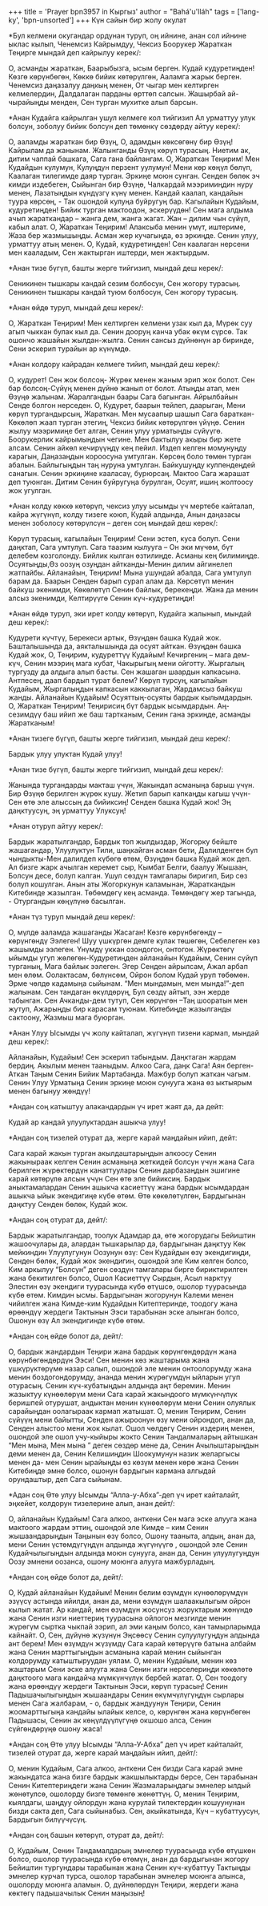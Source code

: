 +++
title = 'Prayer bpn3957 in Кыргыз'
author = "Bahá'u'lláh"
tags = ['lang-ky', 'bpn-unsorted']
+++
Күн сайын бир жолу окулат

*Бул келмени окугандар ордунан туруп, оң ийнине, анан сол ийнине ыклас кылып, Ченемсиз Кайрымдуу, Чексиз Боорукер Жараткан Теңирге мындай деп кайрылуу керек/:

О, асманды жараткан, Баарыбызга, ысым берген. Кудай кудуретиңден! Көзгө көрүнбөгөн, Көккө бийик көтөрүлгөн, Ааламга жарык берген. Ченемсиз даңазалуу даңкың менен, От чыгар мен келтирген келмелердин, Далдалаган парданы өрттөп салсын. Жашырбай ай-чырайыңды менден, Сен турган мухитке алып барсын.

*Анан Кудайга кайрылган ушул келмеге кол тийгизип Ал урматтуу улук болсун, зоболуу бийик болсун деп төмөнкү сөздөрдү айтуу керек/:

О, ааламды жараткан бир Өзүң, О, адамдын көксөгөнү бир Өзүң! Кайрылам да жанынам. Жалынганды Өзүң көрүп турасың. Ниетим ак, дитим чаппай башкага, Сага гана байлангам. О, Жараткан Теңирим! Мен Кудайдын кулумун, Кулуңдун перзент уулумун! Мени көр көңүл бөлүп, Каалаган тилегимде даяр турган. Эркиңе моюн сунган. Сенден бөлөк эч кимди издебеген, Сыйынган бир Өзүңө, Чалкардай мээримиңдин нуру менен, Лазатыңдын күндүзгү күнү менен. Кандай каалап, кандайын туура көрсөң, - Так ошондой кулуңа буйругуң бар. Кагылайын Кудайым, кудуретиңден! Бийик турган мактоодон, эскерүүдөн! Сен мага алдыма ачып жараткандар – жанга дем, жанга жагат. Жан – дилим чын сүйүп, кабыл алат. О, Жараткан Теңирим! Алаксыба менин үмүт, иштериме, Жаза бер жазмышыңды. Асман жер кучагыңда, өз эркиңде. Сенин улуу, урматтуу атың менен. О, Кудай, кудуретиңден! Сен каалаган нерсени мен кааладым, Сен жактырган иштерди, мен жактырдым.

*Анан тизе бүгүп, башты жерге тийгизип, мындай деш керек/:

Сеникинен тышкары кандай сезим болбосун, Сен жогору турасың. Сеникинен тышкары кандай туюм болбосун, Сен жогору турасың.

*Анан өйдө туруп, мындай деш керек/:

О, Жараткан Теңирим! Мен келтирген келмени узак кыл да, Мүрөк суу агып чыккан булак кыл да. Сенин дооруң канча убак өкүм сүрсө. Так ошончо жашайын жылдан-жылга. Сенин сансыз дүйнөнүн ар биринде, Сени эскерип турайын ар күнүмдө.

*Анан колдору кайрадан келмеге тийип, мындай деш керек/:

О, кудурет! Сен жок болсоң- Жүрөк менен жаным эрип жок болот. Сен бар болсоң-Сүйүң менен дүйнө жанып от болот. Атыңды атап, мен Өзүңө жалынам. Жаралгандын баары Сага багынган. Айрылбайын Сенде болгон нерседен. О, Кудурет, баарын тейлеп, даарыган, Мени көрүп тургандырсың, Жараткан. Мен мусаапыр шашып Сага бараткан-Көкөлөп жаап турган этегиң, Чексиз бийик көтөрүлгөн үйүңө. Сенин жылуу мээримиңе бет алган, Сенин улуу урматыңды сүйүүгө. Боорукерлик кайрымыңдын чегине. Мен бактылуу акыры бир жете алсам. Сенин айкөл кечирүүңдү кең пейил. Издеп келген момунуңду карагын, Даңазаңдын короосуна умтулган. Көрсөң боло төмөн турган абалын. Байлыгыңдын таң нуруна умтулган. Байкушуңду кулпендеңдей санагын. Сенин эркиңине кааласаү, бурюрсаң. Мактоо Сага жарашат деп туюнган. Дитим Сенин буйругуңа бурулган, Осуят, ишиң жолтоосу жок угулган.

*Анан колду көккө көтөрүп, чексиз улуу ысымды үч мертебе кайталап, кайра жүгүнүп, колду тизеге коюп, Кудай алдында, Анын даңазасы менен зоболосу көтөрүлсүн – деген соң мындай деш керек/:

Көрүп турасың, кагылайын Теңирим! Сени эстеп, куса болуп. Сени даңктап, Сага умтулуп. Сага таазим кылууга – Он эки мүчөм, бүт делебем козголонду. Бийлик кылган өзтилиңде. Асманы кең билимиңде. Осуятыңды,Өз оозуң озуңдан айтканды-Менин дилим айгинелеп жатпайбы. Айланайын, Теңирим! Мына ушундай абалда, Сага умтулуп барам да. Баарын Сенден барып сурап алам да. Көрсөтүп менин байкуш экенимди, Көкөлөтүп Сенин байлык, берекеңди. Жана да менин алсыз экенимди, Келтирүүгө Сенин күч-кудуретиңди!

*Анан өйдө туруп, эки ирет колду көтөрүп, Кудайга жалынып, мындай деш керек/:

Кудурети күчтүү, Берекеси артык, Өзүңдөн башка Кудай жок. Башталышында да, аякталышында да осуят айткан. Өзүңдөн башка Кудай жок, О, Теңирим, кудуреттүү Кудайым! Кечиргениң – мага дем-күч, Сенин мээриң мага кубат, Чакырыгың мени ойготту. Жыргалың тургузду да алдыга алып басты. Сен жашаган шаардын капкасына. Антпесең, даап бардып турат белем? Көрүп турсуң, кагылайын Кудайым, Жыргалыңдын капкасын каккылаган, Жардамсыз байкуш жанды. Айланайын Кудайым! Осуяттың-осуяты бардык кылымдардын. О, Жараткан Теңирим! Теңирисиң бүт бардык ысымдардын. Аң-сезимдүү баш ийип же баш тартканым, Сенин гана эркиңде, асманды Жаратканым!

*Анан тизеге бүгүп, башты жерге тийгизип, мындай деш керек/:

Бардык улуу улуктан Кудай улуу!

*Анан тизе бүгүп, башты жерге тийгизип, мындай деш керек/:

Жанында тургандарды макташ үчүн, Жакындап асманыңа барыш үчүн. Бир Өзүңө берилген жүрөк кушу. Жетип барып капкаңды кагыш үчүн-Сен өтө эле алыссың да бийиксиң! Сенден башка Кудай жок! Эң даңктуусуң, эң урматтуу Улуксуң!

*Анан отуруп айтуу керек/:

Бардык жаратылгандар, Бардык топ жылдыздар, Жогорку бейште жашагандар, Улуулуктун Тили, шаңкайган асман бети, Далилденген бул чындыкты-Мен далилдеп күбөгө өтөм, Өзүңдөн башка Кудай жок деп. Ал бизге жарк ачылган керемет сыр, Кымбат Белги, баалуу Жышаан, Болсун десе, болуп калган. Ушул сөздүн тамгалары биригип, Бир сөз болуп кошулган. Анын аты Жогоркунун каламынан, Жараткандын Китебинде жазылган. Төбөмдөгү кең асманда. Төмөндөгү жер тагында, - Отургандын көңүлүнө басылган.

*Анан түз туруп мындай деш керек/:

О, мүлдө ааламда жашаганды Жасаган! Көзгө көрүнбөгөндү – көрүнгөндү Ээлеген! Шуу үшкүргөн демге кулак төшөгөн, Себелеген көз жашымды ээлеген. Үнүмдү уккан озондогон, онтогон. Жүрөктөгү ыйымды угуп жөлөгөн-Кудуретиңден айланайын Кудайым, Сенин сүйүп турганың, Мага байлык ээлеген. Эгер Сенден айрылсам, Ажал арбап мен өлөм. Оолактасам, бөлүнсөм, Ойрон болом Кудай уруп төбөмөн. Эрме чөлдө кадамыңа сыйынам. “Мен мындамын, мен мында!”-деп жалынам. Сен тандаган өкүлдөрүң, Бул сөздү айтып, ээн жерде табынган. Сен Ачканды-дем тутуп, Сен көрүнгөн –Таң шооратын мен жутуп, Ажарыңды бир карасам туюнам. Китебиңде жазылганды сактоону, Жазмыш мага буюрган.

*Анан Улуу Ысымды үч жолу кайталап, жүгүнүп тизени кармап, мындай деш керек/:

Айланайын, Кудайым! Сен эскерип табындым. Даңктаган жардам бердиң. Акылым менен тааныдым. Алкоо Сага, даңк Сага! Аян берген-Аткан Таңым Сенин Бийик Мартабаңда. Мажбур болуп жаткан чагым. Сенин Улуу Урматыңа Сенин эркиңе моюн сунууга жана өз ыктыярым менен багынуу жөндүү!

*Андан соң катыштуу алакандардын үч ирет жаят да, да дейт:

Кудай ар кандай улуулуктардан ашыкча улуу!

*Андан соң тизелей отурат да, жерге карай маңдайын ийип, дейт:

Сага карай жакын турган акылдаштарыңдын алкоосу Сенин жакыныраак келген Сенин асманыңа жеткидей болсун үчүн жана Сага берилген жүрөктөрдүн канаттуулары Сенин дарбазаңдын эшигине карай көтөрүлө алсын үчүн Сен өтө эле бийиксиң. Бардык аныктамалардан Сенин ашыкча касиеттүү жана бардык ысымдардан ашыкча ыйык экендигиңе күбө өтөм. Өтө көкөлөтүлгөн, Бардыгынан даңктуу Сенден бөлөк, Кудай жок.

*Андан соң отурат да, дейт/:

Бардык жаратылгандар, тоолук Адамдар да, өтө жогорудагы Бейиштин жашоочулары да, алардан тышкарылар да, бардыгынан даңктуу Көк мейкиндин Улуулугунун Оозунун өзү: Сен Кудайдын өзү экендигиңди, Сенден бөлөк, Кудай жок экендигин, ошондой эле Ким келген болсо, Ким аркылуу “Болсун” деген сөздүн тамгалары бирге бириктирилген жана бекитилген болсо, Ошол Касиеттүү Сырдын, Асыл нарктуу Элестин өзү экендиги туурасында күбө өтүшсө, ошолор туурасында күбө өтөм. Кимдин ысмы. Бардыгынан жогорунун Калеми менен чийилген жана Кимде-ким Кудайдын Китептеринде, тоодогу жана өрөөндүү жердеги Тактынын Ээси тарабынан эске алынган болсо, Ошонун өзү Ал экендигинде күбө өтөм.

*Андан соң өйдө болот да, дейт/:

О, бардык жандардын Теңири жана бардык көрүнгөндөрдүн жана көрүнбөгөндөрдүн Ээси! Сен менин көз жаштарыма жана үшкүрүктөрүмө назар салып, ошондой эле менин онтоолорумду жана менин боздогондорумду, ананда менин жүрөгүмдүн ыйларын угуп отурасың. Сенин күч-кубатыңдын алдында аңт беремин. Менин жазыктуу күнөөлөрүм мени Сага карай жакындоого мүмкүнчүлүк беришпей отурушат, андыктан менин күнөөлөрүм мени Сенин олуялык сарайыңдан оолагыраак кармап жатышат. О, менин Теңирим, Сенин сүйүүң мени байытты, Сенден ажыроонун өзү мени ойрондоп, анан да, Сенден алыстоо мени жок кылат. Ошол чөлдөгү Сенин издериң менен, ошондой эле ошол учу-кыйыры жокто Сенин Тандалмаларың айтышкан “Мен мына, Мен мына ” деген сөздөр мене да, Сенин Ачылыштарыңдын деми менен да, Сенин Келишиңдин Шоокумунун назик желаргысы менен да- мен Сенин ырайыңды өз көзүм менен көрө жана Сенин Китебиңде эмне болсо, ошонун бардыгын кармана алгыдай орундаштыр, деп Сага сыйынам.

*Адан соң Өтө улуу Ысымды “Алла-у-Абха”-деп үч ирет кайталайт, эңкейет, колдорун тизелерине алып, анан дейт/:

О, айланайын Кудайым! Сага алкоо, анткени Сен мага эске алууга жана мактоого жардам эттиң, ошондой эле Кимде – ким Сенин жышаандарыңдын Таңынын өзү болсо, Ошону тааныта, алдың, анан да, мени Сенин үстөмдүгүңдүн алдында жүгүнүүгө , ошондой эле Сенин Кудайчылыгыңдын алдында моюн сунууга, анан да, Сенин улуулугуңдун Оозу эмнени оозанса, ошону моюнга алууга мажбурладың.

*Андан соң өйдө болот да, дейт/:

О, Кудай айланайын Кудайым! Менин белим өзүмдүн күнөөлөрүмдүн эзүүсү астында ийилди, анан да, мени өзүмдүн шалаакылыгым ойрон кылып жатат. Ар кандай, мен өзүмдүн жосунсуз жоруктарым жөнүндө жана Сенин изги ниеттериң туурасына ойлогон мезгилде менин жүрөгүм сыртка чыкпай ээрип, ал эми каңым болсо, кан тамырларымда кайнайт. О, Сен, дүйүнө жүзүнүн Эңсөөсү Сенин сулуулугуңдун алдында ант берем! Мен өзүмдүн жүзүмдү Сага карай көтөрүүгө батына албайм жана Сенин марттыгыңдын асманына карай менин сыйынган колдорумду катыштыруудан уялам. О, менин Кудайым, менин көз жаштарым Сени эске алууга жана Сенин изги нерселериңди көкөлөтө даңктоого мага кандайча мүмкүнчүлүк бербей жатат. О, Сен тоодогу жана өрөөндүү жердеги Тактынын Ээси, көрүп турасың! Сенин Падышачылыгыңдын жышаандары Сенин өкүмчүлүгүңдүн сырлары менен Сага жалбарам, - о, бардык жандуунун Теңири, Сенин жоомарттыгыңа кандайы ылайык келсе, о, көрүнгөн жана көрүнбөгөн Падышасы, Сенин ак көңүлдүүлүгүңө окшошо алса, Сенин сүйгөндөрүңө ошону жаса!

*Андан соң Өтө улуу Ысымды “Алла-У-Абха” деп үч ирет кайталайт, тизелей отурат да, жерге карай маңдайын ийип, дейт/:

О, менин Кудайым, Сага алкоо, анткени Сен бизди Сага карай эмне жакындатса жана бизге бардык жакшылыктарды берсе, Сен тарабынан Сенин Китептериңдеги жана Сенин Жазмаларыңдагы эмнелер ылдый жөнөтулсө, ошолорду бизге төмөнгө жөнөттүң. О, менин Теңирим, кыялдагы, шаңдуу ойлордун жана курулай тилектердин кошуунунан бизди сакта деп, Сага сыйынабыз. Сен, акыйкатында, Күч – кубаттуусун, Бардыгын билүүчүсүң.

*Андан соң башын көтөрүп, отурат да, дейт/:

О, Кудайым, Сенин Тандамалдарың эмнелер туурасында күбө өтүшкөн болсо, ошолор туурасында күбө өтөмүн, анан да бардыгынан жогору Бейиштин тургундары тарабынан жана Сенин күч-кубаттуу Тактыңды эмнелер курчап турса, ошолор тарабынан эмнелер моюнга алынса, ошолорду моюнга аламын. О, дүйнөлөрдүн Теңири, жердеги жана көктөгү падышачылык Сенин маңызың!
